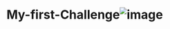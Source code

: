 # My-first-Challenge![image](https://user-images.githubusercontent.com/117954877/202154054-e6ee078f-8ee0-4bda-92f3-27e7e4f6f700.png)

